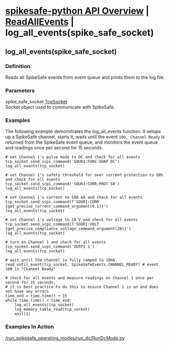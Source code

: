 # [spikesafe-python API Overview](/spikesafe_python_lib_docs/README.md) | [ReadAllEvents](/spikesafe_python_lib_docs/ReadAllEvents/README.md) | log_all_events(spike_safe_socket)

## log_all_events(spike_safe_socket)

### Definition
Reads all SpikeSafe events from event queue and prints them to the log file.

### Parameters
spike_safe_socket [TcpSocket](/spikesafe_python_lib_docs/TcpSocket/README.md)  
Socket object used to communicate with SpikeSafe.

### Examples
The following example demonstrates the log_all_events function. It setups up a SpikeSafe channel, starts it, waits until the event `100, Channel Ready` is returned from the SpikeSafe event queue, and monitors the event queue and readings once per second for 15 seconds.
```
# set Channel 1's pulse mode to DC and check for all events
tcp_socket.send_scpi_command('SOUR1:FUNC:SHAP DC')    
log_all_events(tcp_socket)

# set Channel 1's safety threshold for over current protection to 50% and check for all events
tcp_socket.send_scpi_command('SOUR1:CURR:PROT 50')    
log_all_events(tcp_socket) 

# set Channel 1's current to 100 mA and check for all events
tcp_socket.send_scpi_command(f'SOUR1:CURR {get_precise_current_command_argument(0.1)}')         
log_all_events(tcp_socket)  

# set Channel 1's voltage to 10 V and check for all events
tcp_socket.send_scpi_command(f'SOUR1:VOLT {get_precise_compliance_voltage_command_argument(20)}')         
log_all_events(tcp_socket) 

# turn on Channel 1 and check for all events
tcp_socket.send_scpi_command('OUTP1 1')               
log_all_events(tcp_socket)                            

# wait until the channel is fully ramped to 10mA
read_until_event(tcp_socket, SpikeSafeEvents.CHANNEL_READY) # event 100 is "Channel Ready"

# check for all events and measure readings on Channel 1 once per second for 15 seconds,
# it is best practice to do this to ensure Channel 1 is on and does not have any errors
time_end = time.time() + 15                         
while time.time() < time_end:                       
    log_all_events(tcp_socket)
    log_memory_table_read(tcp_socket)
    wait(1)   
```

### Examples In Action
[/run_spikesafe_operating_modes/run_dc/RunDcMode.py](/run_spikesafe_operating_modes/run_dc/RunDcMode.py)